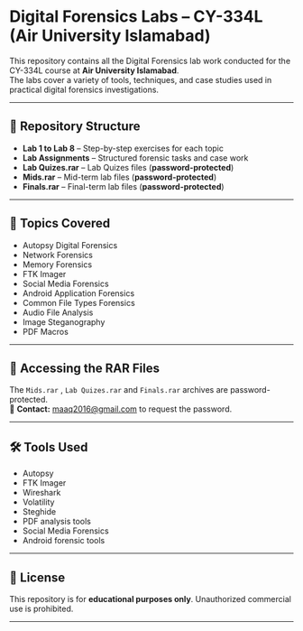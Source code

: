# Digital Forensics Labs – CY-334L (Air University Islamabad)

This repository contains all the Digital Forensics lab work conducted for the CY-334L course at **Air University Islamabad**.  
The labs cover a variety of tools, techniques, and case studies used in practical digital forensics investigations.

---

## 📂 Repository Structure

- **Lab 1 to Lab 8** – Step-by-step exercises for each topic
- **Lab Assignments** – Structured forensic tasks and case work
- **Lab Quizes.rar** – Lab Quizes files (**password-protected**)
- **Mids.rar** – Mid-term lab files (**password-protected**)
- **Finals.rar** – Final-term lab files (**password-protected**)

---

## 🧪 Topics Covered
- Autopsy Digital Forensics
- Network Forensics
- Memory Forensics
- FTK Imager
- Social Media Forensics
- Android Application Forensics
- Common File Types Forensics
- Audio File Analysis
- Image Steganography
- PDF Macros

---

## 🔐 Accessing the RAR Files
The `Mids.rar` , `Lab Quizes.rar`  and `Finals.rar` archives are password-protected.  
📩 **Contact:** [maaq2016@gmail.com](mailto:maaq2016@gmail.com) to request the password.

---

## 🛠 Tools Used
- Autopsy
- FTK Imager
- Wireshark
- Volatility
- Steghide
- PDF analysis tools
- Social Media Forensics
- Android forensic tools

---

## 📜 License
This repository is for **educational purposes only**. Unauthorized commercial use is prohibited.

---
